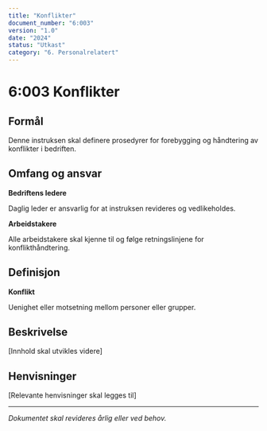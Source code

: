 ```yaml
---
title: "Konflikter"
document_number: "6:003"
version: "1.0"
date: "2024"
status: "Utkast"
category: "6. Personalrelatert"
---
```


# 6:003 Konflikter

## Formål

Denne instruksen skal definere prosedyrer for forebygging og håndtering av konflikter i bedriften.

## Omfang og ansvar

**Bedriftens ledere**

Daglig leder er ansvarlig for at instruksen revideres og vedlikeholdes.

**Arbeidstakere**

Alle arbeidstakere skal kjenne til og følge retningslinjene for konflikthåndtering.

## Definisjon

**Konflikt**

Uenighet eller motsetning mellom personer eller grupper.

## Beskrivelse

[Innhold skal utvikles videre]

## Henvisninger

[Relevante henvisninger skal legges til]

---

*Dokumentet skal revideres årlig eller ved behov.*
